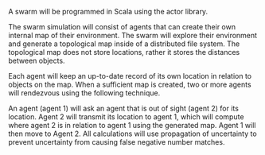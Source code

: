 A swarm will be programmed in Scala using the actor library.

The swarm simulation will consist of agents that can create their own internal map of their environment. The swarm will explore their environment and generate a topological map inside of a distributed file system. The topological map does not store locations, rather it stores the distances between objects.

Each agent will keep an up-to-date record of its own location in relation to objects on the map. When a sufficient map is created, two or more agents will rendezvous using the following technique.

An agent (agent 1) will ask an agent that is out of sight (agent 2) for its location. Agent 2 will transmit its location to agent 1, which will compute where agent 2 is in relation to agent 1 using the generated map. Agent 1 will then move to Agent 2. All calculations will use propagation of uncertainty to prevent uncertainty from causing false negative number matches.